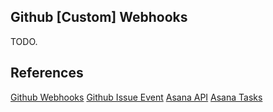 Github [Custom] Webhooks
------------------------

TODO.


## References

[Github Webhooks](https://developer.github.com/webhooks/)
[Github Issue Event](https://developer.github.com/v3/activity/events/types/#issuesevent)
[Asana API](http://developer.asana.com/documentation/)
[Asana Tasks](http://developer.asana.com/documentation/#tasks)


